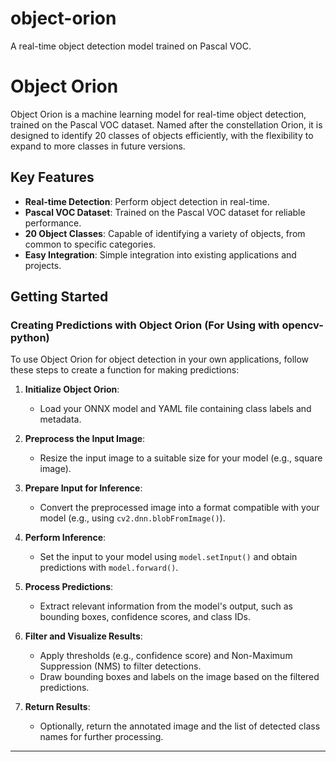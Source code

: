 # object-orion
A real-time object detection model trained on Pascal VOC.

# Object Orion

Object Orion is a machine learning model for real-time object detection, trained on the Pascal VOC dataset. Named after the constellation Orion, it is designed to identify 20 classes of objects efficiently, with the flexibility to expand to more classes in future versions.

## Key Features

- **Real-time Detection**: Perform object detection in real-time.
- **Pascal VOC Dataset**: Trained on the Pascal VOC dataset for reliable performance.
- **20 Object Classes**: Capable of identifying a variety of objects, from common to specific categories.
- **Easy Integration**: Simple integration into existing applications and projects.

## Getting Started

### Creating Predictions with Object Orion (For Using with opencv-python)

To use Object Orion for object detection in your own applications, follow these steps to create a function for making predictions:

1. **Initialize Object Orion**:
   - Load your ONNX model and YAML file containing class labels and metadata.

2. **Preprocess the Input Image**:
   - Resize the input image to a suitable size for your model (e.g., square image).

3. **Prepare Input for Inference**:
   - Convert the preprocessed image into a format compatible with your model (e.g., using `cv2.dnn.blobFromImage()`).

4. **Perform Inference**:
   - Set the input to your model using `model.setInput()` and obtain predictions with `model.forward()`.

5. **Process Predictions**:
   - Extract relevant information from the model's output, such as bounding boxes, confidence scores, and class IDs.

6. **Filter and Visualize Results**:
   - Apply thresholds (e.g., confidence score) and Non-Maximum Suppression (NMS) to filter detections.
   - Draw bounding boxes and labels on the image based on the filtered predictions.

7. **Return Results**:
   - Optionally, return the annotated image and the list of detected class names for further processing.

---
